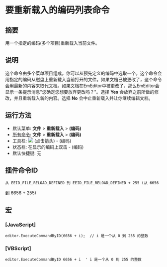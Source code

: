 # 要重新载入的编码列表命令

## 摘要

用一个指定的编码(多个项目)重新载入当前文件。

## 说明

这个命令由多个菜单项目组成。你可以从预先定义的编码中选取一个。这个命令会用指定的编码从磁盘上重新载入当前打开的文件。如果文档已被更改了，这个命令会用最新的内容来取代文档。如果文档在EmEditor中被更改了，那么EmEditor会显示一条提示消息"您确定您想要放弃更改吗？"。选择 **Yes** 会放弃之前所做的修改，并且重新载入新的内容。选择 **No** 会中止重新载入并让你继续编辑文档。

## 运行方法

- 默认菜单: **文件** \> **重新载入** \> **(编码)**
- [所有命令](../tools/all_commands): **文件** \> **重新载入** \> **(编码)**
- 工具栏: ![](../../images/reload..png) (点击箭头) \-
(编码)
- 状态栏: 在显示的编码上双击 \- (编码)
- 默认快捷键: 无

## 插件命令ID

```
从 EEID_FILE_RELOAD_DEFINED 到 EEID_FILE_RELOAD_DEFINED + 255 (从 6656
```
到 6656 + 255)

## 宏

### \[JavaScript\]

```
editor.ExecuteCommandByID(6656 + i);  // i 是一个从 0 到 255 的整数
```

### \[VBScript\]

```
editor.ExecuteCommandByID 6656 + i  ' i 是一个从 0 到 255 的整数
```
